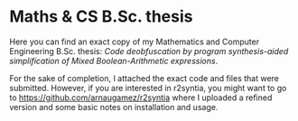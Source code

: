 # Maths & CS B.Sc. thesis
Here you can find an exact copy of my Mathematics and Computer Engineering B.Sc. thesis: *Code deobfuscation by program synthesis-aided simplification of Mixed Boolean-Arithmetic expressions*.

For the sake of completion, I attached the exact code and files that were submitted. However, if you are interested in r2syntia, you might want to go to https://github.com/arnaugamez/r2syntia where I uploaded a refined version and some basic notes on installation and usage.

